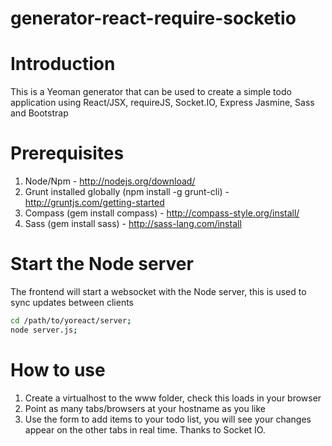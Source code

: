 generator-react-require-socketio
=======================

# Introduction

This is a Yeoman generator that can be used to create a simple todo application using React/JSX, requireJS, Socket.IO, Express Jasmine, Sass and Bootstrap

# Prerequisites

1. Node/Npm - http://nodejs.org/download/
2. Grunt installed globally (npm install -g grunt-cli) - http://gruntjs.com/getting-started
3. Compass (gem install compass) - http://compass-style.org/install/
4. Sass (gem install sass) - http://sass-lang.com/install

# Start the Node server

The frontend will start a websocket with the Node server, this is used to sync updates between clients

```Bash
cd /path/to/yoreact/server;
node server.js;
```

# How to use

1. Create a virtualhost to the www folder, check this loads in your browser
2. Point as many tabs/browsers at your hostname as you like
3. Use the form to add items to your todo list, you will see your changes appear on the other tabs in real time. Thanks to Socket IO.
